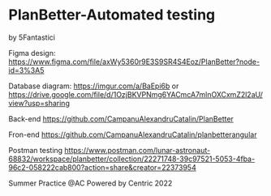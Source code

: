 # PlanBetter-Automated testing

by 5Fantastici

Figma design:
https://www.figma.com/file/axWy5360r9E3S9SR4S4Eoz/PlanBetter?node-id=3%3A5

Database diagram:
https://imgur.com/a/BaEpi6b
or
https://drive.google.com/file/d/1OzjBKVPNmg6YACmcA7mlnOXCxmZ2l2aU/view?usp=sharing

Back-end
https://github.com/CampanuAlexandruCatalin/PlanBetter

Fron-end
https://github.com/CampanuAlexandruCatalin/planbetterangular

Postman testing
https://www.postman.com/lunar-astronaut-68832/workspace/planbetter/collection/22271748-39c97521-5053-4fba-96c2-058222cab800?action=share&creator=22373954

Summer Practice @AC Powered by Centric
2022
